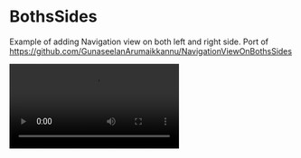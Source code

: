 # BothsSides
Example of adding Navigation view on both left and right side. Port of https://github.com/GunaseelanArumaikkannu/NavigationViewOnBothsSides


<video src="https://github.com/wcoder/BothsSides/raw/master/video.mp4" controls></video>
